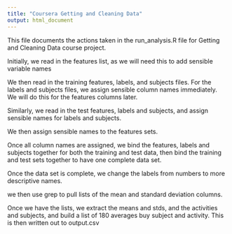 ```yaml
---
title: "Coursera Getting and Cleaning Data"
output: html_document
---
```


This file documents the actions taken in the run_analysis.R file for Getting and Cleaning Data course project.

Initially, we read in the features list, as we will need this to add sensible variable names

We then read in the training features, labels, and subjects files.  For the labels and subjects files, we assign sensible column names immediately.  We will do this for the features columns later.

Similarly, we read in the test features, labels and subjects, and assign sensible names for labels and subjects.

We then assign sensible names to the features sets.

Once all column names are assigned, we bind the features, labels and subjects together for both the training and test data, then bind the training and test sets together to have one complete data set.

Once the data set is complete, we change the labels from numbers to more descriptive names.

we then use grep to pull lists of the mean and standard deviation columns.

Once we have the lists, we extract the means and stds, and the activities and subjects, and build a list of 180 averages buy subject and activity.  This is then written out to output.csv